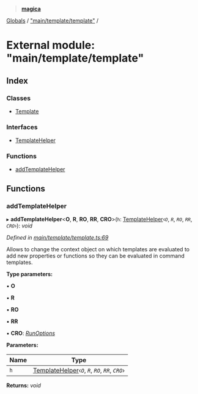 > **[magica](../README.md)**

[Globals](../README.md) / ["main/template/template"](_main_template_template_.md) /

# External module: "main/template/template"

## Index

### Classes

* [Template](../classes/_main_template_template_.template.md)

### Interfaces

* [TemplateHelper](../interfaces/_main_template_template_.templatehelper.md)

### Functions

* [addTemplateHelper](_main_template_template_.md#addtemplatehelper)

## Functions

###  addTemplateHelper

▸ **addTemplateHelper**<**O**, **R**, **RO**, **RR**, **CRO**>(`h`: [TemplateHelper](../interfaces/_main_template_template_.templatehelper.md)‹*`O`*, *`R`*, *`RO`*, *`RR`*, *`CRO`*›): *void*

*Defined in [main/template/template.ts:69](https://github.com/cancerberoSgx/magica/blob/c6ded1a/src/main/template/template.ts#L69)*

Allows to change the context object on which templates are evaluated to add new properties or functions
so they can be evaluated in command templates.

**Type parameters:**

▪ **O**

▪ **R**

▪ **RO**

▪ **RR**

▪ **CRO**: *[RunOptions](../interfaces/_types_.runoptions.md)*

**Parameters:**

Name | Type |
------ | ------ |
`h` | [TemplateHelper](../interfaces/_main_template_template_.templatehelper.md)‹*`O`*, *`R`*, *`RO`*, *`RR`*, *`CRO`*› |

**Returns:** *void*